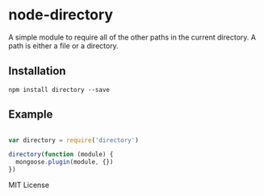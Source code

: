 node-directory
=========
A simple module to require all of the other paths in the current directory. A 
path is either a file or a directory.

Installation
------------

    npm install directory --save


Example
-------


```javascript

var directory = require('directory')

directory(function (module) {
  mongoose.plugin(module, {})
})

````

MIT License

